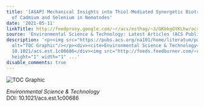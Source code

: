 ```yaml
---
title: '[ASAP] Mechanical Insights into Thiol-Mediated Synergetic Biotransformation
  of Cadmium and Selenium in Nematodes'
date: '2021-05-11'
linkTitle: http://feedproxy.google.com/~r/acs/esthag/~3/GKbkgGYKLhw/acs.est.1c00686
source: 'Environmental Science & Technology: Latest Articles (ACS Publications)'
description: '<p><img src="https://pubs.acs.org/na101/home/literatum/publisher/achs/journals/content/esthag/0/esthag.ahead-of-print/acs.est.1c00686/20210511/images/medium/es1c00686_0010.gif"
  alt="TOC Graphic"/></p><div><cite>Environmental Science & Technology</cite></div><div>DOI:
  10.1021/acs.est.1c00686</div><img src="http://feeds.feedburner.com/~r/acs/esthag/~4/GKbkgGYKLhw"
  height="1" width="1" ...'
disable_comments: true
---
```

<p><img src="https://pubs.acs.org/na101/home/literatum/publisher/achs/journals/content/esthag/0/esthag.ahead-of-print/acs.est.1c00686/20210511/images/medium/es1c00686_0010.gif" alt="TOC Graphic"/></p><div><cite>Environmental Science & Technology</cite></div><div>DOI: 10.1021/acs.est.1c00686</div><img src="http://feeds.feedburner.com/~r/acs/esthag/~4/GKbkgGYKLhw" height="1" width="1" ...